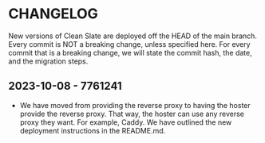 # CHANGELOG

New versions of Clean Slate are deployed off the HEAD of the main branch. Every commit is NOT a breaking change, unless specified here. For every commit that is a breaking change, we will state the commit hash, the date, and the migration steps.

## 2023-10-08 - 7761241

- We have moved from providing the reverse proxy to having the hoster provide the reverse proxy. That way, the hoster can use any reverse proxy they want. For example, Caddy. We have outlined the new deployment instructions in the README.md. 
